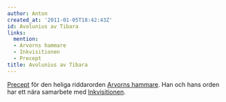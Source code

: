```yaml
---
author: Anton
created_at: '2011-01-05T18:42:43Z'
id: Avolunius av Tibara
links:
  mention:
  - Arvorns hammare
  - Inkvisitionen
  - Precept
title: Avolunius av Tibara
---
```


[Precept] för den heliga riddarorden [Arvorns hammare]. Han och hans orden har ett nära samarbete
med [Inkvisitionen].

  [Precept]: Precept
  [Arvorns hammare]: Arvorns_hammare
  [Inkvisitionen]: Inkvisitionen
